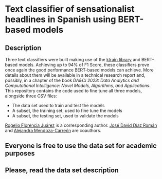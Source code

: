 # Text classifier of sensationalist headlines in Spanish using BERT-based models
## Description
Three text classifiers were built making use of the [ktrain library](https://github.com/amaiya/ktrain) and BERT-based models.
Achieving up to 94% of F1 Score, these classifiers prove once again the good performance BERT-based models can achieve.
More details about them will be available in a technical research report and, possibly, in a chapter of the book *DA&CI 2023: Data Analytics and Computational Intelligence: Novel Models, Algorithms, and Applications*.
This repository contains the code used to fine tune all three models, alongside three CSV files:
+ The data set used to train and test the models
+ A subset, the training set, used to fine tune the models
+ A subset, the testing set, used to validate the models

[Rogelio Florencia Juárez](rogelio.florencia@uacj.mx) is a corresponding author.
[José David Díaz Román](david.roman@uacj.mx) and [Alejandra Mendoza-Carreón](alemendo@uacj.mx) are coauthors.

## Everyone is free to use the data set for academic purposes
## Please, read the data set description